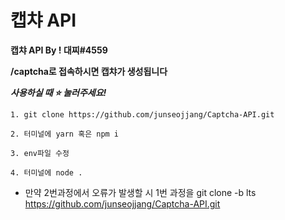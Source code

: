 # 캡챠 API

**캡챠 API By ! 대찌#4559**

**/captcha로 접속하시면 캡챠가 생성됩니다**

**_사용하실 때 ⭐ 눌러주세요!_**

`1. git clone https://github.com/junseojjang/Captcha-API.git`

`2. 터미널에 yarn 혹은 npm i`

`3. env파일 수정`

`4. 터미널에 node .`

- 만약 2번과정에서 오류가 발생할 시 1번 과정을 git clone -b lts https://github.com/junseojjang/Captcha-API.git
